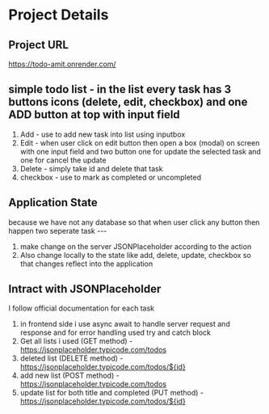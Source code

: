 # Project Details

## Project URL
https://todo-amit.onrender.com/

## simple todo list - in the list every task has 3 buttons icons (delete, edit, checkbox) and one ADD button at top with input field
1. Add - use to add new task into list using inputbox
2. Edit - when user click on edit button then open a box (modal) on screen with one input field and two button one for update the selected task and one for cancel the update
3. Delete - simply take id and delete that task
4. checkbox - use to mark as completed or uncompleted


## Application State
because we have not any database so that when user click any button then happen two seperate task ---
1. make change on the server JSONPlaceholder according to the action
2.  Also change locally to the state like add, delete, update, checkbox so that changes reflect into the application

## Intract with JSONPlaceholder
I follow official documentation for each task
1. in frontend side i use async await to handle server request and response and for error handling used try and catch block
2. Get all lists i used (GET method) - https://jsonplaceholder.typicode.com/todos
3. deleted list (DELETE method) - https://jsonplaceholder.typicode.com/todos/${id}
4. add new list (POST method) - https://jsonplaceholder.typicode.com/todos
5. update list for both title and completed (PUT method) - https://jsonplaceholder.typicode.com/todos/${id}
